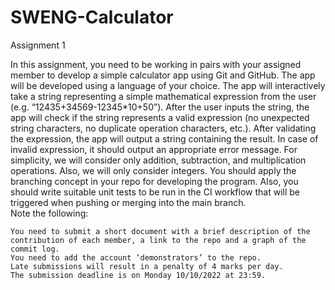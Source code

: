 # SWENG-Calculator
Assignment 1

In this assignment, you need to be working in pairs with your assigned member to develop a simple calculator app using Git and GitHub. The app will be developed using a language of your choice. The app will interactively take a string representing a simple mathematical expression from the user (e.g. “12435+34569-12345*10+50”). After the user inputs the string, the app will check if the string represents a valid expression (no unexpected string characters, no duplicate operation characters, etc.). After validating the expression, the app will output a string containing the result. In case of invalid expression, it should output an appropriate error message.  For simplicity, we will consider only addition, subtraction, and multiplication operations. Also, we will only consider integers.
You should apply the branching concept in your repo for developing the program. Also, you should write suitable unit tests to be run in the CI workflow that will be triggered when pushing or merging into the main branch.  
Note the following:

    You need to submit a short document with a brief description of the contribution of each member, a link to the repo and a graph of the commit log.
    You need to add the account ‘demonstrators’ to the repo.
    Late submissions will result in a penalty of 4 marks per day.
    The submission deadline is on Monday 10/10/2022 at 23:59.

